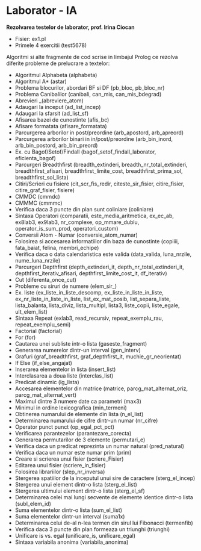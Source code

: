# Laborator - IA

__Rezolvarea testelor de laborator, prof. Irina Ciocan__
- Fisier: ex1.pl
- Primele 4 exercitii (test5678)

Algoritmi si alte fragmente de cod scrise in limbajul Prolog ce rezolva diferite probleme de prelucrare a textelor:
- Algoritmul Alphabeta (alphabeta)
- Algoritmul A* (astar)
- Problema blocurilor, abordari BF si DF (pb_bloc, pb_bloc_nr)
- Problema Canibalilor (canibali, can_mis, can_mis_bdegrad)
- Abrevieri _(abreviere_atom)
- Adaugari la inceput (ad_list_incep)
- Adaugari la sfarsit (ad_list_sf)
- Afisarea bazei de cunostinte (afis_bc)
- Afisare formatata (afisare_formatata)
- Parcurgerea arborilor in post/preordine (arb_apostord, arb_apreord)
- Parcurgerea arborilor binari in in/post/preordine (arb_bin_inord, arb_bin_postord, arb_bin_preord)
- Ex. cu Bagof/Setof/Findall (bagof_setof_findall_laborator, eficienta_bagof)
- Parcurgeri Breadthfirst (breadth_extinderi, breadth_nr_total_extinderi, breadthfirst_afisari, breadthfirst_limite_cost, breadthfirst_prima_sol, breadthfirst_sol_lista)
- Citiri/Scrieri cu fisiere (cit_scr_fis_redir, citeste_sir_fisier, citire_fisier, citire_graf_fisier, fisiere)
- CMMDC (cmmdc)
- CMMMC (cmmmc)
- Verifica daca 3 puncte din plan sunt coliniare (coliniare)
- Sintaxa Operatori (comparatii, este_media_aritmetica, ex_ec_ab, ex8lab3, ex9lab3, nr_complexe, op_mmare_dublu, operator_is_sum_prod, operatori_custom)
- Conversii Atom - Numar (conversie_atom_numar)
- Folosirea si accesarea informatiilor din baza de cunostinte (copiiii, fata_baiat, felina, membri_echipe)
- Verifica daca o data calendaristica este valida (data_valida, luna_nrzile, nume_luna_nrzile)
- Parcurgeri Depthfirst (depth_extinderi_it, depth_nr_total_extinderi_it, depthfirst_iterativ_afisari, depthfirst_limite_cost_it, df_iterativ)
- Cut (diferenta_once_cut)
- Probleme cu siruri de numere (elem_sir_)
- Ex. liste (ex_liste_in_liste_descomp, ex_liste_in_liste_in_liste, ex_nr_liste_in_liste_in_liste, list_ex_mat_posib, list_separa_liste, lista_balanta, lista_diviz, lista_multipl, lista3, liste_copii, liste_egale, ult_elem_list)
- Sintaxa Repeat (exlab3, read_recursiv, repeat_exemplu_rau, repeat_exemplu_semi)
- Factorial (factorial)
- For (for)
- Cautarea unei subliste intr-o lista (gaseste_fragment)
- Generarea numerelor dintr-un interval (gen_interv)
- Grafuri (graf_breadthfirst, graf_depthfirst_it, muchie_gr_neorientat)
- If Else (if_else_angajat)
- Inserarea elementelor in lista (insert_list)
- Interclasarea a doua liste (interclas_list)
- Predicat dinamic (lg_lista)
- Accesarea elementelor din matrice (matrice, parcg_mat_alternat_oriz, parcg_mat_alternat_vert)
- Maximul dintre 3 numere date ca parametri (max3)
- Minimul in ordine lexicografica (min_termeni)
- Obtinerea numarului de elemente din lista (n_el_list)
- Determinarea numarului de cifre dintr-un numar (nr_cifre)
- Operator punct punct (op_egal_pct_pct)
- Verificarea parantezelor (parantezare_corecta)
- Generarea permutarilor de 3 elemente (permutari_e)
- Verifica daca un predicat reprezinta un numar natural (pred_natural)
- Verifica daca un numar este numar prim (prim)
- Creare si scrierea unui fisier (scriere_Fisier)
- Editarea unui fisier (scriere_in_fisier)
- Folosirea librariilor (slep_nr_inversa)
- Stergerea spatiilor de la inceputul unui sire de caractere (sterg_el_incep)
- Stergerea unui element dintr-o lista (sterg_el_list)
- Stergerea ultimului element dintr-o lista (sterg_el_sf)
- Determinarea celei mai lungi secvente de elemente identice dintr-o lista (subl_elem_id)
- Suma elementelor dintr-o lista (sum_el_list)
- Suma elementelor dintr-un interval (suma1x)
- Determinarea celui de-al n-lea termen din sirul lui Fibonacci (termenfib)
- Verifica daca 3 puncte din plan formeaza un triunghi (triunghi)
- Unificare is vs. egal (unificare_is, unificare_egal)
- Sintaxa variabila anonima (variabila_anonima)


